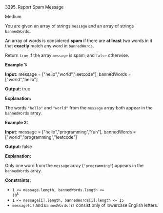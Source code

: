 3295\. Report Spam Message

Medium

You are given an array of strings `message` and an array of strings `bannedWords`.

An array of words is considered **spam** if there are **at least** two words in it that **exactly** match any word in `bannedWords`.

Return `true` if the array `message` is spam, and `false` otherwise.

**Example 1:**

**Input:** message = ["hello","world","leetcode"], bannedWords = ["world","hello"]

**Output:** true

**Explanation:**

The words `"hello"` and `"world"` from the `message` array both appear in the `bannedWords` array.

**Example 2:**

**Input:** message = ["hello","programming","fun"], bannedWords = ["world","programming","leetcode"]

**Output:** false

**Explanation:**

Only one word from the `message` array (`"programming"`) appears in the `bannedWords` array.

**Constraints:**

*   <code>1 <= message.length, bannedWords.length <= 10<sup>5</sup></code>
*   `1 <= message[i].length, bannedWords[i].length <= 15`
*   `message[i]` and `bannedWords[i]` consist only of lowercase English letters.
